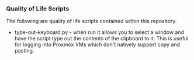 ### Quality of Life Scripts 
The following are quality of life scripts contained within this repository.

- type-out-keyboard.py - when run it allows you to select a window and have the script type out the contents of the clipboard to it. This is useful for logging into Proxmox VMs which don't natively support copy and pasting.